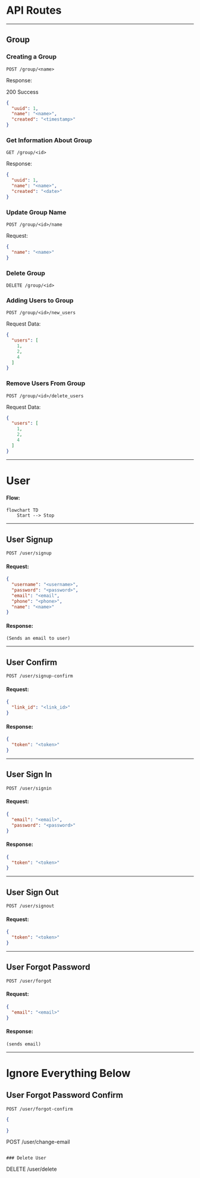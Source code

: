 # API Routes

---

## Group

### Creating a Group

```http request
POST /group/<name>
```

Response:

200 Success

```json
{
  "uuid": 1,
  "name": "<name>",
  "created": "<timestamp>"
}
```

### Get Information About Group

```http request
GET /group/<id>
```

Response:

```json
{
  "uuid": 1,
  "name": "<name>",
  "created": "<date>"
}
```

### Update Group Name

```http request
POST /group/<id>/name
```

Request:

```json
{
  "name": "<name>"
}
```

### Delete Group

```http request
DELETE /group/<id>
```

### Adding Users to Group

```http request
POST /group/<id>/new_users
```

Request Data:

```json
{
  "users": [
    1,
    2,
    4
  ]
}
```

### Remove Users From Group

```http request
POST /group/<id>/delete_users
```

Request Data:

```json
{
  "users": [
    1,
    2,
    4
  ]
}
```

---

# User

#### Flow:

```mermaid
flowchart TD
    Start --> Stop
```

---

## User Signup

```http request
POST /user/signup
```

#### Request:

```json
{
  "username": "<username>",
  "password": "<password>",
  "email": "<email",
  "phone": "<phone>",
  "name": "<name>"
}
```

#### Response: 
```
(Sends an email to user)
```

---

## User Confirm

```http request
POST /user/signup-confirm
```
#### Request:
```json
{
  "link_id": "<link_id>"
}
```
#### Response:
```json
{
  "token": "<token>"
}
```

---

## User Sign In
```http request
POST /user/signin
```
#### Request:
```json
{
  "email": "<email>",
  "password": "<password>"
}
```
#### Response:
```json
{
  "token": "<token>"
}
```

---
## User Sign Out
```http request
POST /user/signout
```
#### Request:
```json
{
  "token": "<token>"
}
```
---
## User Forgot Password
```http request
POST /user/forgot
```
#### Request:
```json
{
  "email": "<email>"
}
```
#### Response:
```
(sends email)
```
---
# Ignore Everything Below
## User Forgot Password Confirm
```http request
POST /user/forgot-confirm
```
```json
{
  
}
```
POST /user/change-email
```

### Delete User

```
DELETE /user/delete
